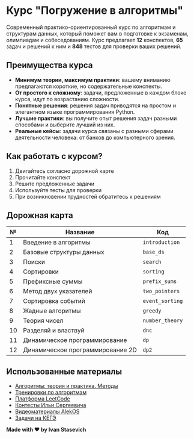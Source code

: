 # Курс "Погружение в алгоритмы"

Современный практико-ориентированный курс по алгоритмам и структурам данных, который поможет вам в подготовке к
экзаменам, олимпиадам и собеседованиям. Курс предлагает **12** конспектов, **65** задач и решений к ним и **848** тестов
для проверки ваших решений.

## Преимущества курса

- **Минимум теории, максимум практики**: вашему вниманию предлагаются короткие, но содержательные конспекты.
- **От простого к сложному**: задачи, предложенные в каждом блоке курса, идут по возрастанию сложности.
- **Понятные решения**: решения задач приводятся на простом и элегантном языке программирования Python.
- **Лучшие практики**: вы получите опыт решения задач разными способами и выберите лучший из них.
- **Реальные кейсы**: задачи курса связаны с разными сферами деятельности человека: от банков до компьютерного зрения.

## Как работать с курсом?

1. Двигайтесь согласно дорожной карте
2. Прочитайте конспект
3. Решите предложенные задачи
4. Используйте тесты для проверки
5. При возникновении трудностей обратитесь к решениям

## Дорожная карта

| №  | Название                         | Код             |
|----|----------------------------------|-----------------|
| 1  | Введение в алгоритмы             | `introduction`  |
| 2  | Базовые структуры данных         | `base_ds`       |
| 3  | Поиски                           | `search`        |
| 4  | Сортировки                       | `sorting`       |
| 5  | Префиксные суммы                 | `prefix_sums`   |
| 6  | Метод двух указателей            | `two_pointers`  |
| 7  | Сортировка событий               | `event_sorting` |
| 8  | Жадные алгоритмы                 | `greedy`        |
| 9  | Теория чисел                     | `number_theory` |
| 10 | Разделяй и властвуй              | `dnc`           |
| 11 | Динамическое программирование    | `dp`            |
| 12 | Динамическое программирование 2D | `dp2`           |

## Использованные материалы

* [Алгоритмы: теория и практика. Методы](https://stepik.org/course/217)
* [Тренировки по алгоритмам](https://yandex.ru/yaintern/algorithm-training_2)
* [Платформа LeetCode](https://leetcode.com/)
* [Контесты Ильи Сергеевича](https://www.hse.ru/org/persons/43923872)
* [Видеоматериалы AlekOS](https://www.youtube.com/@AlekOS/videos)
* [Задачи на КЕГЭ](https://kompege.ru)

**Made with ❤️ by Ivan Stasevich**
